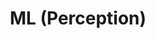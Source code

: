 ---
company: InvisionAI
title: ML (Perception)
product: Accelerated AI
tag: Co-op
description: Developed and accelerated computer vision systems deployed to edge devices.
img: Media/job_panels/InvisionPanel.png
external_url: https://invision.ai/wp-content/uploads/2021/04/InVision-Website-Home-Video-4-5-21.mp4
---
